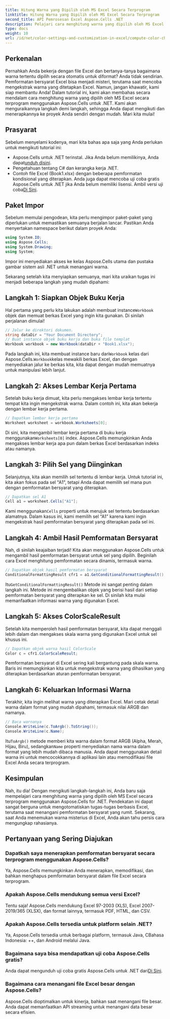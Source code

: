 ```yaml
---
title: Hitung Warna yang Dipilih oleh MS Excel Secara Terprogram
linktitle: Hitung Warna yang Dipilih oleh MS Excel Secara Terprogram
second_title: API Pemrosesan Excel Aspose.Cells .NET
description: Pelajari cara menghitung warna yang dipilih oleh MS Excel menggunakan Aspose.Cells untuk .NET. Ikuti panduan langkah demi langkah ini untuk mengakses warna format bersyarat Excel secara terprogram.
type: docs
weight: 10
url: /id/net/color-settings-and-customization-in-excel/compute-color-chosen-by-ms-excel/
---
```

## Perkenalan
Pernahkah Anda bekerja dengan file Excel dan bertanya-tanya bagaimana warna tertentu dipilih secara otomatis untuk diformat? Anda tidak sendirian. Pemformatan bersyarat Excel bisa menjadi misteri, terutama saat mencoba mengekstrak warna yang ditetapkan Excel. Namun, jangan khawatir, kami siap membantu Anda! Dalam tutorial ini, kami akan membahas secara mendalam cara menghitung warna yang dipilih oleh MS Excel secara terprogram menggunakan Aspose.Cells untuk .NET. Kami akan menguraikannya langkah demi langkah, sehingga Anda dapat mengikuti dan menerapkannya ke proyek Anda sendiri dengan mudah. Mari kita mulai!
## Prasyarat
Sebelum menyelami kodenya, mari kita bahas apa saja yang Anda perlukan untuk mengikuti tutorial ini:
-  Aspose.Cells untuk .NET terinstal. Jika Anda belum memilikinya, Anda dapat[unduh disini](https://releases.aspose.com/cells/net/).
- Pengetahuan tentang C# dan kerangka kerja .NET.
- Contoh file Excel (Book1.xlsx) dengan beberapa pemformatan kondisional yang diterapkan.
Anda juga dapat mencoba uji coba gratis Aspose.Cells untuk .NET jika Anda belum memiliki lisensi. Ambil versi uji coba[Di Sini](https://releases.aspose.com/).
## Paket Impor
Sebelum memulai pengodean, kita perlu mengimpor paket-paket yang diperlukan untuk memastikan semuanya berjalan lancar. Pastikan Anda menyertakan namespace berikut dalam proyek Anda:
```csharp
using System.IO;
using Aspose.Cells;
using System.Drawing;
using System;
```
Impor ini menyediakan akses ke kelas Aspose.Cells utama dan pustaka gambar sistem asli .NET untuk menangani warna.

Sekarang setelah kita menyiapkan semuanya, mari kita uraikan tugas ini menjadi beberapa langkah yang mudah dipahami:
## Langkah 1: Siapkan Objek Buku Kerja
 Hal pertama yang perlu kita lakukan adalah membuat instance`Workbook` objek dan memuat berkas Excel yang ingin kita gunakan. Di sinilah perjalanan dimulai!
```csharp
// Jalur ke direktori dokumen.
string dataDir = "Your Document Directory";
// Buat instance objek buku kerja dan buka file templat
Workbook workbook = new Workbook(dataDir + "Book1.xlsx");
```
 Pada langkah ini, kita membuat instance baru dari`Workbook` kelas dari Aspose.Cells.`Workbook`kelas mewakili berkas Excel, dan dengan menyediakan jalur ke berkas kita, kita dapat dengan mudah memuatnya untuk manipulasi lebih lanjut.
## Langkah 2: Akses Lembar Kerja Pertama
Setelah buku kerja dimuat, kita perlu mengakses lembar kerja tertentu tempat kita ingin mengekstrak warna. Dalam contoh ini, kita akan bekerja dengan lembar kerja pertama.
```csharp
// Dapatkan lembar kerja pertama
Worksheet worksheet = workbook.Worksheets[0];
```
 Di sini, kita mengambil lembar kerja pertama di buku kerja menggunakan`Worksheets[0]` index. Aspose.Cells memungkinkan Anda mengakses lembar kerja apa pun dalam berkas Excel berdasarkan indeks atau namanya.
## Langkah 3: Pilih Sel yang Diinginkan
Selanjutnya, kita akan memilih sel tertentu di lembar kerja. Untuk tutorial ini, kita akan fokus pada sel "A1", tetapi Anda dapat memilih sel mana pun dengan pemformatan bersyarat yang diterapkan.
```csharp
// Dapatkan sel A1
Cell a1 = worksheet.Cells["A1"];
```
 Kami menggunakan`Cells` properti untuk merujuk sel tertentu berdasarkan alamatnya. Dalam kasus ini, kami memilih sel “A1” karena kami ingin mengekstrak hasil pemformatan bersyarat yang diterapkan pada sel ini.
## Langkah 4: Ambil Hasil Pemformatan Bersyarat
Nah, di sinilah keajaiban terjadi! Kita akan menggunakan Aspose.Cells untuk mengambil hasil pemformatan bersyarat untuk sel yang dipilih. Beginilah cara Excel menghitung pemformatan secara dinamis, termasuk warna.
```csharp
// Dapatkan objek hasil pemformatan bersyarat
ConditionalFormattingResult cfr1 = a1.GetConditionalFormattingResult();
```
 Itu`GetConditionalFormattingResult()` Metode ini sangat penting dalam langkah ini. Metode ini mengembalikan objek yang berisi hasil dari setiap pemformatan bersyarat yang diterapkan ke sel. Di sinilah kita mulai memanfaatkan informasi warna yang digunakan Excel.
## Langkah 5: Akses ColorScaleResult
Setelah kita memperoleh hasil pemformatan bersyarat, kita dapat menggali lebih dalam dan mengakses skala warna yang digunakan Excel untuk sel khusus ini.
```csharp
// Dapatkan objek warna hasil ColorScale
Color c = cfr1.ColorScaleResult;
```
Pemformatan bersyarat di Excel sering kali bergantung pada skala warna. Baris ini memungkinkan kita untuk mengekstrak warna yang dihasilkan yang diterapkan berdasarkan aturan pemformatan bersyarat.
## Langkah 6: Keluarkan Informasi Warna
Terakhir, kita ingin melihat warna yang diterapkan Excel. Mari cetak detail warna dalam format yang mudah dipahami, termasuk nilai ARGB dan namanya.
```csharp
// Baca warnanya
Console.WriteLine(c.ToArgb().ToString());
Console.WriteLine(c.Name);
```
 Itu`ToArgb()` metode memberi kita warna dalam format ARGB (Alpha, Merah, Hijau, Biru), sedangkan`Name` properti menyediakan nama warna dalam format yang lebih mudah dibaca manusia. Anda dapat menggunakan detail warna ini untuk mencocokkannya di aplikasi lain atau memodifikasi file Excel Anda secara terprogram.

## Kesimpulan
Nah, itu dia! Dengan mengikuti langkah-langkah ini, Anda baru saja mempelajari cara menghitung warna yang dipilih oleh MS Excel secara terprogram menggunakan Aspose.Cells for .NET. Pendekatan ini dapat sangat berguna untuk mengotomatiskan tugas-tugas berbasis Excel, terutama saat menangani pemformatan bersyarat yang rumit. Sekarang, saat Anda menemukan warna misterius di Excel, Anda akan tahu persis cara mengungkap rahasianya.
## Pertanyaan yang Sering Diajukan
### Dapatkah saya menerapkan pemformatan bersyarat secara terprogram menggunakan Aspose.Cells?
Ya, Aspose.Cells memungkinkan Anda menerapkan, memodifikasi, dan bahkan menghapus pemformatan bersyarat dalam file Excel secara terprogram.
### Apakah Aspose.Cells mendukung semua versi Excel?
Tentu saja! Aspose.Cells mendukung Excel 97-2003 (XLS), Excel 2007-2019/365 (XLSX), dan format lainnya, termasuk PDF, HTML, dan CSV.
### Apakah Aspose.Cells tersedia untuk platform selain .NET?
Ya, Aspose.Cells tersedia untuk berbagai platform, termasuk Java, CBahasa Indonesia: ++, dan Android melalui Java.
### Bagaimana saya bisa mendapatkan uji coba Aspose.Cells gratis?
 Anda dapat mengunduh uji coba gratis Aspose.Cells untuk .NET dari[Di Sini](https://releases.aspose.com/).
### Bagaimana cara menangani file Excel besar dengan Aspose.Cells?
Aspose.Cells dioptimalkan untuk kinerja, bahkan saat menangani file besar. Anda dapat memanfaatkan API streaming untuk menangani data besar secara efisien.